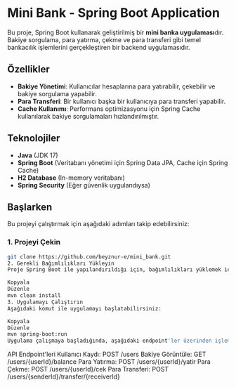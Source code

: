 # Mini Bank - Spring Boot Application

Bu proje, Spring Boot kullanarak geliştirilmiş bir **mini banka uygulaması**dır. Bakiye sorgulama, para yatırma, çekme ve para transferi gibi temel bankacılık işlemlerini gerçekleştiren bir backend uygulamasıdır.

## Özellikler

- **Bakiye Yönetimi**: Kullanıcılar hesaplarına para yatırabilir, çekebilir ve bakiye sorgulama yapabilir.
- **Para Transferi**: Bir kullanıcı başka bir kullanıcıya para transferi yapabilir.
- **Cache Kullanımı**: Performans optimizasyonu için Spring Cache kullanılarak bakiye sorgulamaları hızlandırılmıştır.

## Teknolojiler

- **Java** (JDK 17)
- **Spring Boot** (Veritabanı yönetimi için Spring Data JPA, Cache için Spring Cache)
- **H2 Database** (In-memory veritabanı)
- **Spring Security** (Eğer güvenlik uygulandıysa)

## Başlarken

Bu projeyi çalıştırmak için aşağıdaki adımları takip edebilirsiniz:

### 1. Projeyi Çekin

```bash
git clone https://github.com/beyznur-e/mini_bank.git
2. Gerekli Bağımlılıkları Yükleyin
Proje Spring Boot ile yapılandırıldığı için, bağımlılıkları yüklemek için aşağıdaki komutu çalıştırabilirsiniz:
```
```bash
Kopyala
Düzenle
mvn clean install
3. Uygulamayı Çalıştırın
Aşağıdaki komut ile uygulamayı başlatabilirsiniz:
```
```bash
Kopyala
Düzenle
mvn spring-boot:run
Uygulama çalışmaya başladığında, aşağıdaki endpoint'ler üzerinden işlemler yapabilirsiniz:
```
API Endpoint'leri
Kullanıcı Kaydı: POST /users
Bakiye Görüntüle: GET /users/{userId}/balance
Para Yatırma: POST /users/{userId}/yatir
Para Çekme: POST /users/{userId}/cek
Para Transferi: POST /users/{senderId}/transfer/{receiverId}
